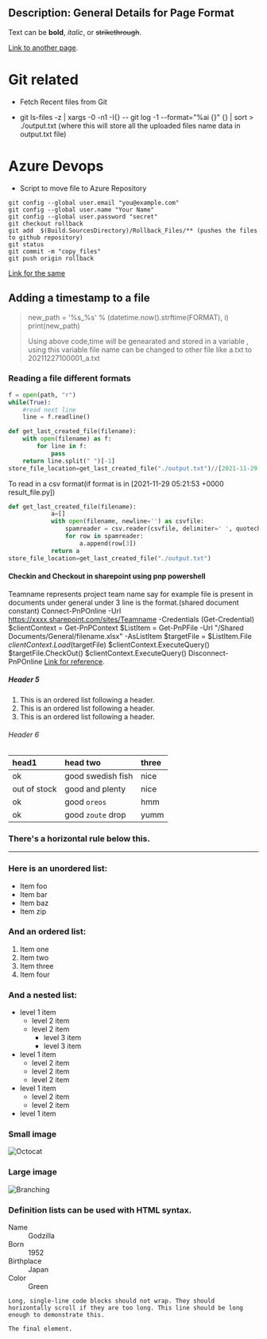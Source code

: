
Description: General Details for Page Format
---

Text can be **bold**, _italic_, or ~~strikethrough~~.

[Link to another page](https://www.youtube.com/channel/UCvScgo6mAvbMEjszK4sSj6g).


# Git related

* Fetch Recent files from Git
- git ls-files -z | xargs -0 -n1 -I{} -- git log -1 --format="%ai {}" {} | sort > ./output.txt (where this will store all the uploaded files name data in output.txt file)

# Azure Devops

* Script to move file to Azure Repository
```
git config --global user.email "you@example.com"
git config --global user.name "Your Name"
git config --global user.password "secret"
git checkout rollback
git add  $(Build.SourcesDirectory)/Rollback_Files/** (pushes the files to github repository)
git status
git commit -m "copy_files"
git push origin rollback
```
[Link for the same](https://stackoverflow.com/questions/66323959/how-to-move-azure-git-repos-file-from-one-folder-to-another-folder-using-azure-d)

## Adding a timestamp to a file

> new_path = '%s_%s' % (datetime.now().strftime(FORMAT), i)
> print(new_path)
>
> Using above code,time will be genearated and stored in a variable , using this variable file name can be changed to other file like a.txt to 20211227100001_a.txt

### Reading a file different formats

```python
f = open(path, "r")
while(True):
    #read next line
    line = f.readline()
```

```python
def get_last_created_file(filename):
    with open(filename) as f:
        for line in f:
            pass
    return line.split(" ")[-1]
store_file_location=get_last_created_file("./output.txt")//[2021-11-29 05:21:53 +0000 result_file.py]
```
To read in a csv format(if format is in [2021-11-29 05:21:53 +0000 result_file.py])
```python
def get_last_created_file(filename):
            a=[]
            with open(filename, newline='') as csvfile:
                spamreader = csv.reader(csvfile, delimiter=' ', quotechar='|')
                for row in spamreader:
                    a.append(row[3])
            return a
store_file_location=get_last_created_file("./output.txt") 
```

#### Checkin and Checkout in sharepoint using pnp powershell

Teamname represents project team name
say for example file is present in documents under general under 3 line is the format.(shared document constant)
Connect-PnPOnline -Url https://xxxx.sharepoint.com/sites/Teamname -Credentials (Get-Credential)
$clientContext = Get-PnPContext
$ListItem = Get-PnPFile -Url "/Shared Documents/General/filename.xlsx" -AsListItem
$targetFile = $ListItem.File
$clientContext.Load($targetFile)
$clientContext.ExecuteQuery()
$targetFile.CheckOut()
$clientContext.ExecuteQuery()
Disconnect-PnPOnline
[Link for reference](https://www.codesharepoint.com/powershell/check-in-file-in-sharepoint-using-powershell).

##### Header 5

1.  This is an ordered list following a header.
2.  This is an ordered list following a header.
3.  This is an ordered list following a header.

###### Header 6

| head1        | head two          | three |
|:-------------|:------------------|:------|
| ok           | good swedish fish | nice  |
| out of stock | good and plenty   | nice  |
| ok           | good `oreos`      | hmm   |
| ok           | good `zoute` drop | yumm  |

### There's a horizontal rule below this.

* * *

### Here is an unordered list:

*   Item foo
*   Item bar
*   Item baz
*   Item zip

### And an ordered list:

1.  Item one
1.  Item two
1.  Item three
1.  Item four

### And a nested list:

- level 1 item
  - level 2 item
  - level 2 item
    - level 3 item
    - level 3 item
- level 1 item
  - level 2 item
  - level 2 item
  - level 2 item
- level 1 item
  - level 2 item
  - level 2 item
- level 1 item

### Small image

![Octocat](https://github.githubassets.com/images/icons/emoji/octocat.png)

### Large image

![Branching](https://guides.github.com/activities/hello-world/branching.png)


### Definition lists can be used with HTML syntax.

<dl>
<dt>Name</dt>
<dd>Godzilla</dd>
<dt>Born</dt>
<dd>1952</dd>
<dt>Birthplace</dt>
<dd>Japan</dd>
<dt>Color</dt>
<dd>Green</dd>
</dl>

```
Long, single-line code blocks should not wrap. They should horizontally scroll if they are too long. This line should be long enough to demonstrate this.
```

```
The final element.
```
